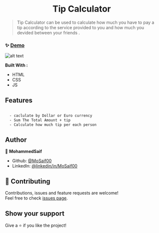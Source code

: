 <h1 align="center">Tip Calculator  </h1>


> Tip Calculator can be used to calculate how much you have to pay a tip according to the service provided to you and how much you devided between your friends . 

### ✨ [Demo](https://mosaif00.github.io/Tip-Calculator/)

![alt text](screen1.gif)


**Built With :**
  - HTML
  - CSS
  - JS

## Features
```sh

  - caclulate by Dollar or Euro currency
  - Sum The Total Amount + tip 
  - Calculate how much tip per each person 
```


## Author

👤 **MohammedSaif**

- Github: [@MoSaif00](https://github.com/MoSaif00)
- LinkedIn: [@linkedin\/in\/MoSaif00](https://linkedin.com/in/linkedin/in/MoSaif00)

## 🤝 Contributing

Contributions, issues and feature requests are welcome!<br />Feel free to check [issues page](https://github.com/MoSaif00/Tip-Calculator/issues).

## Show your support

Give a ⭐️  if you like the project!
